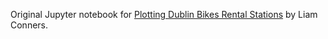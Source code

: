 Original Jupyter notebook for [Plotting Dublin Bikes Rental Stations](https://github.com/LiamConnors/Medium-articles/blob/6234dc87107ea87e6629422d0a815d139f580558/Creating%20a%20Simple%20Map%20with%20Folium%20and%20Python/Day%2027%20-Plotting%20Dublin%20Bikes%20rental%20stations.ipynb) by Liam Conners.
